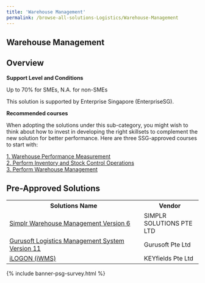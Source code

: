 ```yaml
---
title: 'Warehouse Management'
permalink: /browse-all-solutions-Logistics/Warehouse-Management
---
```


## Warehouse Management
## Overview

**Support Level and Conditions**

Up to 70% for SMEs, N.A. for non-SMEs

This solution is supported by Enterprise Singapore (EnterpriseSG).

**Recommended courses**

When adopting the solutions under this sub-category, you might wish to think about how to invest in developing the right skillsets to complement the new solution for better performance. Here are three SSG-approved courses to start with:

<a href='https://courses.enterprisejobskills.gov.sg/Course_Internet/CourseDetail/Warehouse-Performance-Measurement-1'  target='_blank' rel='noopener'>1. Warehouse Performance Measurement</a><br>
<a href='https://courses.enterprisejobskills.gov.sg/Course_Internet/CourseDetail/Perform-Inventory-Stock-Control-Operations'  target='_blank' rel='noopener'>2. Perform Inventory and Stock Control Operations</a><br>
<a href='https://courses.enterprisejobskills.gov.sg/Course_Internet/CourseDetail/Perform-Warehouse-Management'  target='_blank' rel='noopener'>3. Perform Warehouse Management</a><br>

## Pre-Approved Solutions

<table>
<tr>
<th style='width: auto;'><b>Solutions Name</b></th>
<th style='width: 30%;'><b>Vendor</b></th>
</tr>
<tr>
<td><a href='/productivity-solutions-grant/solutionrepo/solution2350' target='_blank'>Simplr Warehouse Management Version 6</a><br></td>
<td>SIMPLR SOLUTIONS PTE LTD</td>
</tr>
<tr>
<td><a href='/productivity-solutions-grant/solutionrepo/solution2693' target='_blank'>Gurusoft Logistics Management System Version 11</a><br></td>
<td>Gurusoft Pte Ltd</td>
</tr>
<tr>
<td><a href='/productivity-solutions-grant/solutionrepo/solution3169' target='_blank'>iLOGON (iWMS)</a><br></td>
<td>KEYfields Pte Ltd</td>
</tr>
</table>

{% include banner-psg-survey.html %}
